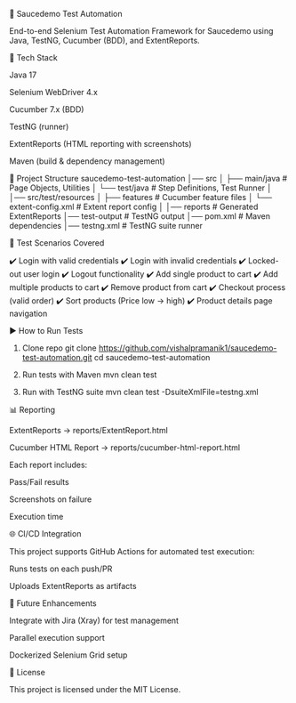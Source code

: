 📌 Saucedemo Test Automation

End-to-end Selenium Test Automation Framework for Saucedemo
 using Java, TestNG, Cucumber (BDD), and ExtentReports.

🚀 Tech Stack

Java 17

Selenium WebDriver 4.x

Cucumber 7.x (BDD)

TestNG (runner)

ExtentReports (HTML reporting with screenshots)

Maven (build & dependency management)

📂 Project Structure
saucedemo-test-automation
│── src
│   ├── main/java          # Page Objects, Utilities
│   └── test/java          # Step Definitions, Test Runner
│
│── src/test/resources
│   ├── features           # Cucumber feature files
│   └── extent-config.xml  # Extent report config
│
│── reports                # Generated ExtentReports
│── test-output            # TestNG output
│── pom.xml                # Maven dependencies
│── testng.xml             # TestNG suite runner

🧪 Test Scenarios Covered

✔️ Login with valid credentials
✔️ Login with invalid credentials
✔️ Locked-out user login
✔️ Logout functionality
✔️ Add single product to cart
✔️ Add multiple products to cart
✔️ Remove product from cart
✔️ Checkout process (valid order)
✔️ Sort products (Price low → high)
✔️ Product details page navigation

▶️ How to Run Tests
1. Clone repo
git clone https://github.com/vishalpramanik1/saucedemo-test-automation.git
cd saucedemo-test-automation

2. Run tests with Maven
mvn clean test

3. Run with TestNG suite
mvn clean test -DsuiteXmlFile=testng.xml

📊 Reporting

ExtentReports → reports/ExtentReport.html

Cucumber HTML Report → reports/cucumber-html-report.html

Each report includes:

Pass/Fail results

Screenshots on failure

Execution time

🌐 CI/CD Integration

This project supports GitHub Actions for automated test execution:

Runs tests on each push/PR

Uploads ExtentReports as artifacts

📌 Future Enhancements

 Integrate with Jira (Xray) for test management

 Parallel execution support

 Dockerized Selenium Grid setup

📝 License

This project is licensed under the MIT License.
